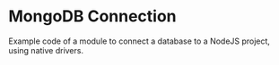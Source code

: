 # MongoDB Connection
Example code of a module to connect a database to a NodeJS project, using native drivers.

